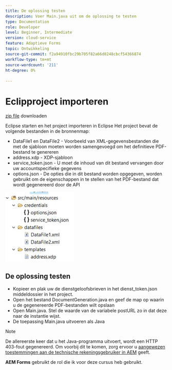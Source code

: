 ```yaml
---
title: De oplossing testen
description: Voer Main.java uit om de oplossing te testen
type: Documentation
role: Developer
level: Beginner, Intermediate
version: cloud-service
feature: Adaptieve Forms
topic: Ontwikkeling
source-git-commit: f2a94910fbc29b705f82a66d8248cbcf54366874
workflow-type: tm+mt
source-wordcount: '211'
ht-degree: 0%

---
```



# Eclipproject importeren

[zip file](./assets/aem-forms-doc-gen.zip) downloaden

Eclipse starten en het project importeren in Eclipse
Het project bevat de volgende bestanden in de bronnenmap:

* DataFile1 en DataFile2 - Voorbeeld van XML-gegevensbestanden die met de sjabloon moeten worden samengevoegd om het definitieve PDF-bestand te genereren
* address.xdp - XDP-sjabloon
* service_token.json - U moet de inhoud van dit bestand vervangen door uw accountspecifieke gegevens
* options.json - De opties die in dit bestand worden opgegeven, worden gebruikt om de eigenschappen in te stellen van het PDF-bestand dat wordt gegenereerd door de API

![resources-bestand](./assets/resource-files.JPG)

## De oplossing testen

* Kopieer en plak uw de dienstgeloofsbrieven in het dienst_token.json middeldossier in het project.
* Open het bestand DocumentGeneration.java en geef de map op waarin u de gegenereerde PDF-bestanden wilt opslaan
* Open Main.java. Stel de waarde van de variabele postURL zo in dat deze naar de instantie wijst.
* De toepassing Main.java uitvoeren als Java

>[!NOTE]
> De allereerste keer dat u het Java-programma uitvoert, wordt een HTTP 403-fout gegenereerd. Om voorbij dit te komen, zorg ervoor u [aangewezen toestemmingen aan de technische rekeningsgebruiker in AEM](https://experienceleague.adobe.com/docs/experience-manager-learn/getting-started-with-aem-headless/authentication/service-credentials.html?lang=en#configure-access-in-aem) geeft.

**AEM Forms** gebruikt de rol die ik voor deze cursus heb gebruikt.

